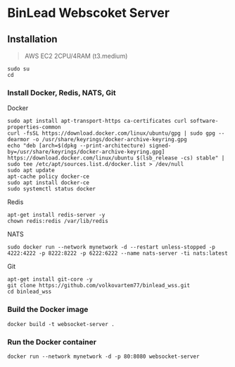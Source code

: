 # BinLead Webscoket Server
## Installation

> AWS EC2 2CPU/4RAM (t3.medium)   

```
sudo su
cd
```

### Install Docker, Redis, NATS, Git

Docker
```
sudo apt install apt-transport-https ca-certificates curl software-properties-common
curl -fsSL https://download.docker.com/linux/ubuntu/gpg | sudo gpg --dearmor -o /usr/share/keyrings/docker-archive-keyring.gpg
echo "deb [arch=$(dpkg --print-architecture) signed-by=/usr/share/keyrings/docker-archive-keyring.gpg] https://download.docker.com/linux/ubuntu $(lsb_release -cs) stable" | sudo tee /etc/apt/sources.list.d/docker.list > /dev/null
sudo apt update
apt-cache policy docker-ce
sudo apt install docker-ce
sudo systemctl status docker
```
Redis
```
apt-get install redis-server -y
chown redis:redis /var/lib/redis
```
NATS
```
sudo docker run --network mynetwork -d --restart unless-stopped -p 4222:4222 -p 8222:8222 -p 6222:6222 --name nats-server -ti nats:latest
```  
Git
```
apt-get install git-core -y
git clone https://github.com/volkovartem77/binlead_wss.git
cd binlead_wss
```

### Build the Docker image
```
docker build -t websocket-server .
```

### Run the Docker container
```
docker run --network mynetwork -d -p 80:8080 websocket-server
```